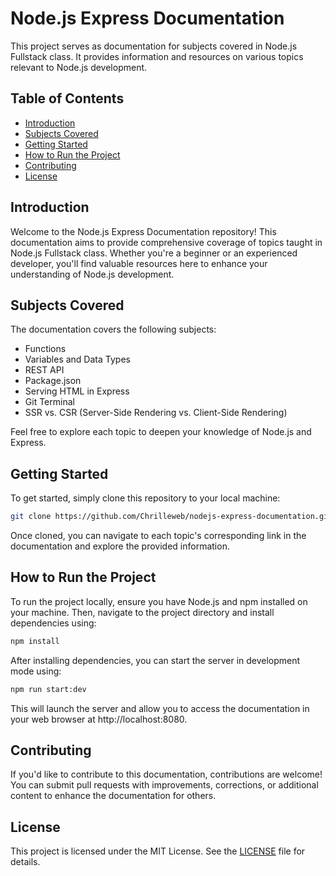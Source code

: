 # Node.js Express Documentation

This project serves as documentation for subjects covered in Node.js Fullstack class. It provides information and resources on various topics relevant to Node.js development.

## Table of Contents

- [Introduction](#introduction)
- [Subjects Covered](#subjects-covered)
- [Getting Started](#getting-started)
- [How to Run the Project](#how-to-run-the-project)
- [Contributing](#contributing)
- [License](#license)

## Introduction

Welcome to the Node.js Express Documentation repository! This documentation aims to provide comprehensive coverage of topics taught in Node.js Fullstack class. Whether you're a beginner or an experienced developer, you'll find valuable resources here to enhance your understanding of Node.js development.

## Subjects Covered

The documentation covers the following subjects:

- Functions
- Variables and Data Types
- REST API
- Package.json
- Serving HTML in Express
- Git Terminal
- SSR vs. CSR (Server-Side Rendering vs. Client-Side Rendering)

Feel free to explore each topic to deepen your knowledge of Node.js and Express.

## Getting Started

To get started, simply clone this repository to your local machine:

```bash
git clone https://github.com/Chrilleweb/nodejs-express-documentation.git
```

Once cloned, you can navigate to each topic's corresponding link in the documentation and explore the provided information.

## How to Run the Project

To run the project locally, ensure you have Node.js and npm installed on your machine. Then, navigate to the project directory and install dependencies using:

```bash
npm install
```

After installing dependencies, you can start the server in development mode using:

```bash
npm run start:dev
```

This will launch the server and allow you to access the documentation in your web browser at http://localhost:8080.

## Contributing

If you'd like to contribute to this documentation, contributions are welcome! You can submit pull requests with improvements, corrections, or additional content to enhance the documentation for others.

## License

This project is licensed under the MIT License. See the [LICENSE](LICENSE) file for details.
